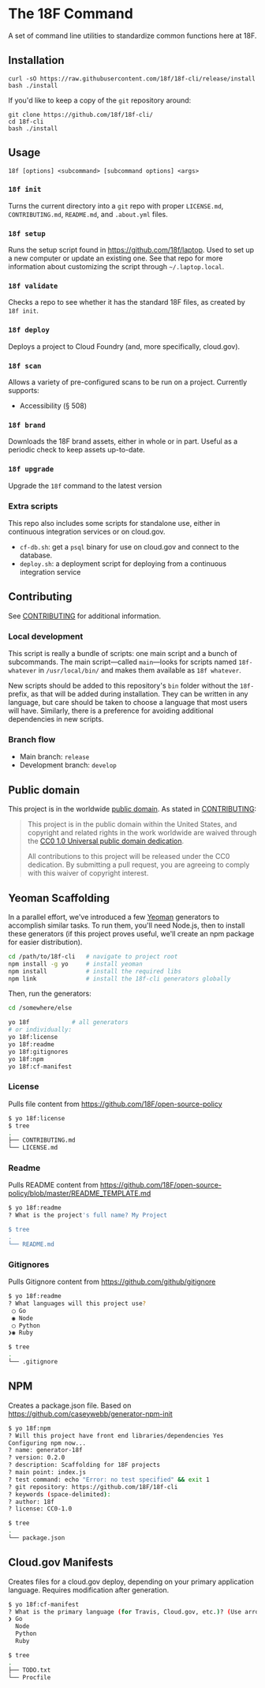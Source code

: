 # The 18F Command

A set of command line utilities to standardize common functions here at 18F.

## Installation

```
curl -sO https://raw.githubusercontent.com/18f/18f-cli/release/install
bash ./install
```

If you'd like to keep a copy of the `git` repository around:

```
git clone https://github.com/18f/18f-cli/
cd 18f-cli
bash ./install
```

## Usage

```
18f [options] <subcommand> [subcommand options] <args>
```

### `18f init`

Turns the current directory into a `git` repo with proper `LICENSE.md`, `CONTRIBUTING.md`, `README.md`, and `.about.yml` files.

### `18f setup`

Runs the setup script found in https://github.com/18f/laptop. Used to set up a new computer or update an existing one. See that repo for more information about customizing the script through `~/.laptop.local`.

### `18f validate`

Checks a repo to see whether it has the standard 18F files, as created by `18f init`.

### `18f deploy`

Deploys a project to Cloud Foundry (and, more specifically, cloud.gov).

### `18f scan`

Allows a variety of pre-configured scans to be run on a project. Currently supports:
- Accessibility (§ 508)

### `18f brand`

Downloads the 18F brand assets, either in whole or in part. Useful as a periodic check to keep assets up-to-date.

### `18f upgrade`

Upgrade the `18f` command to the latest version

### Extra scripts

This repo also includes some scripts for standalone use, either in continuous integration services or on cloud.gov.
- `cf-db.sh`: get a `psql` binary for use on cloud.gov and connect to the database.
- `deploy.sh`: a deployment script for deploying from a continuous integration service

## Contributing

See [CONTRIBUTING](CONTRIBUTING.md) for additional information.

### Local development

This script is really a bundle of scripts: one main script and a bunch of subcommands. The main script—called `main`—looks for scripts named `18f-whatever` in `/usr/local/bin/` and makes them available as `18f whatever`.

New scripts should be added to this repository's `bin` folder without the `18f-` prefix, as that will be added during installation. They can be written in any language, but care should be taken to choose a language that most users will have. Similarly, there is a preference for avoiding additional dependencies in new scripts.

### Branch flow

- Main branch: `release`
- Development branch: `develop`

## Public domain

This project is in the worldwide [public domain](LICENSE.md). As stated in [CONTRIBUTING](CONTRIBUTING.md):

> This project is in the public domain within the United States, and copyright and related rights in the work worldwide are waived through the [CC0 1.0 Universal public domain dedication](https://creativecommons.org/publicdomain/zero/1.0/).
>
> All contributions to this project will be released under the CC0 dedication. By submitting a pull request, you are agreeing to comply with this waiver of copyright interest.

## Yeoman Scaffolding

In a parallel effort, we've introduced a few [Yeoman](http://yeoman.io/)
generators to accomplish similar tasks. To run them, you'll need Node.js, then
to install these generators (if this project proves useful, we'll create an
npm package for easier distribution).

```sh
cd /path/to/18f-cli   # navigate to project root
npm install -g yo     # install yeoman
npm install           # install the required libs
npm link              # install the 18f-cli generators globally
```

Then, run the generators:

```sh
cd /somewhere/else

yo 18f            # all generators
# or individually:
yo 18f:license
yo 18f:readme
yo 18f:gitignores
yo 18f:npm
yo 18f:cf-manifest
```

### License

Pulls file content from https://github.com/18F/open-source-policy

```sh
$ yo 18f:license
$ tree
.
├── CONTRIBUTING.md
└── LICENSE.md
```

### Readme

Pulls README content from
https://github.com/18F/open-source-policy/blob/master/README_TEMPLATE.md

```sh
$ yo 18f:readme
? What is the project's full name? My Project

$ tree
.
└── README.md
```

### Gitignores

Pulls Gitignore content from https://github.com/github/gitignore

```sh
$ yo 18f:readme
? What languages will this project use?
 ◯ Go
 ◉ Node
 ◯ Python
❯◉ Ruby

$ tree
.
└── .gitignore
```

## NPM

Creates a package.json file. Based on
https://github.com/caseywebb/generator-npm-init

```sh
$ yo 18f:npm
? Will this project have front end libraries/dependencies Yes
Configuring npm now...
? name: generator-18f
? version: 0.2.0
? description: Scaffolding for 18F projects
? main point: index.js
? test command: echo "Error: no test specified" && exit 1
? git repository: https://github.com/18F/18f-cli
? keywords (space-delimited):
? author: 18f
? license: CC0-1.0

$ tree
.
└── package.json
```

## Cloud.gov Manifests

Creates files for a cloud.gov deploy, depending on your primary application
language. Requires modification after generation.

```sh
$ yo 18f:cf-manifest
? What is the primary language (for Travis, Cloud.gov, etc.)? (Use arrow keys)
❯ Go
  Node
  Python
  Ruby

$ tree
.
├── TODO.txt
└── Procfile
```
